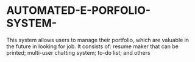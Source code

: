 # AUTOMATED-E-PORFOLIO-SYSTEM-
This system allows users to manage their portfolio, which are valuable in the future in looking for job. It consists of: resume maker that can be printed; multi-user chatting system; to-do list; and others
